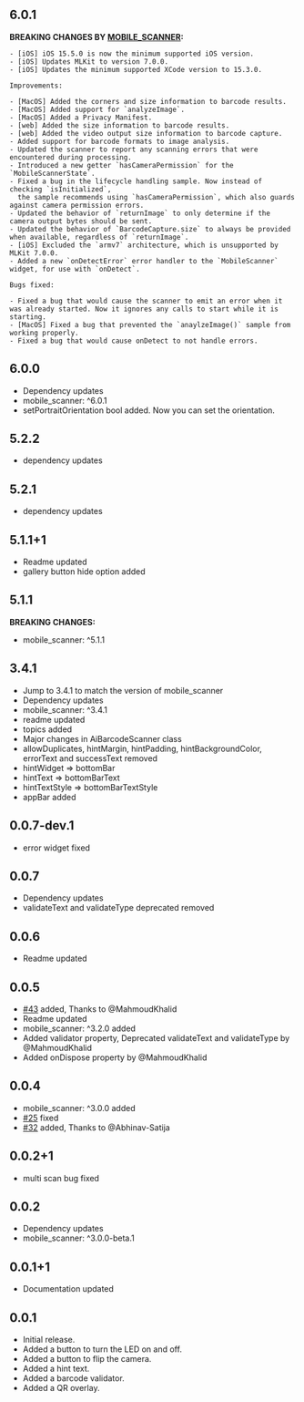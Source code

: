 ## 6.0.1

**BREAKING CHANGES BY [MOBILE_SCANNER](https://pub.dev/packages/mobile_scanner):**

```
- [iOS] iOS 15.5.0 is now the minimum supported iOS version.
- [iOS] Updates MLKit to version 7.0.0.
- [iOS] Updates the minimum supported XCode version to 15.3.0.

Improvements:

- [MacOS] Added the corners and size information to barcode results.
- [MacOS] Added support for `analyzeImage`.
- [MacOS] Added a Privacy Manifest.
- [web] Added the size information to barcode results.
- [web] Added the video output size information to barcode capture.
- Added support for barcode formats to image analysis.
- Updated the scanner to report any scanning errors that were encountered during processing.
- Introduced a new getter `hasCameraPermission` for the `MobileScannerState`.
- Fixed a bug in the lifecycle handling sample. Now instead of checking `isInitialized`,
  the sample recommends using `hasCameraPermission`, which also guards against camera permission errors.
- Updated the behavior of `returnImage` to only determine if the camera output bytes should be sent.
- Updated the behavior of `BarcodeCapture.size` to always be provided when available, regardless of `returnImage`.
- [iOS] Excluded the `armv7` architecture, which is unsupported by MLKit 7.0.0.
- Added a new `onDetectError` error handler to the `MobileScanner` widget, for use with `onDetect`.

Bugs fixed:

- Fixed a bug that would cause the scanner to emit an error when it was already started. Now it ignores any calls to start while it is starting.
- [MacOS] Fixed a bug that prevented the `anaylzeImage()` sample from working properly.
- Fixed a bug that would cause onDetect to not handle errors.
```

## 6.0.0

- Dependency updates
- mobile_scanner: ^6.0.1
- setPortraitOrientation bool added. Now you can set the orientation.

## 5.2.2

- dependency updates

## 5.2.1

- dependency updates

## 5.1.1+1

- Readme updated
- gallery button hide option added

## 5.1.1

**BREAKING CHANGES:**

- mobile_scanner: ^5.1.1

## 3.4.1

- Jump to 3.4.1 to match the version of mobile_scanner
- Dependency updates
- mobile_scanner: ^3.4.1
- readme updated
- topics added
- Major changes in AiBarcodeScanner class
- allowDuplicates, hintMargin, hintPadding, hintBackgroundColor, errorText and successText removed
- hintWidget => bottomBar
- hintText => bottomBarText
- hintTextStyle => bottomBarTextStyle
- appBar added

## 0.0.7-dev.1

- error widget fixed

## 0.0.7

- Dependency updates
- validateText and validateType deprecated removed

## 0.0.6

- Readme updated

## 0.0.5

- [#43](https://github.com/mohesu/barcode_scanner/pull/43) added, Thanks to @MahmoudKhalid
- Readme updated
- mobile_scanner: ^3.2.0 added
- Added validator property, Deprecated validateText and validateType by @MahmoudKhalid
- Added onDispose property by @MahmoudKhalid

## 0.0.4

- mobile_scanner: ^3.0.0 added
- [#25](https://github.com/mohesu/barcode_scanner/issues/25) fixed
- [#32](https://github.com/mohesu/barcode_scanner/issues/32) added, Thanks to @Abhinav-Satija

## 0.0.2+1

- multi scan bug fixed

## 0.0.2

- Dependency updates
- mobile_scanner: ^3.0.0-beta.1

## 0.0.1+1

- Documentation updated

## 0.0.1

- Initial release.
- Added a button to turn the LED on and off.
- Added a button to flip the camera.
- Added a hint text.
- Added a barcode validator.
- Added a QR overlay.
